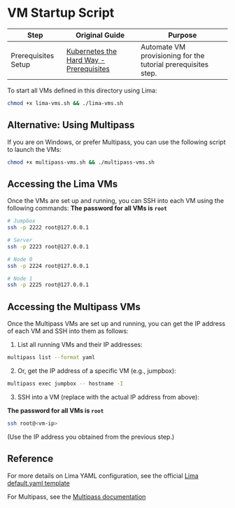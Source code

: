 # VM Startup Script

| Step                | Original Guide                                                                                                                        | Purpose                                                      |
|---------------------|-------------------------------------------------------------------------------------------------------------------------------------|--------------------------------------------------------------|
| Prerequisites Setup | [Kubernetes the Hard Way - Prerequisites](https://github.com/kelseyhightower/kubernetes-the-hard-way/blob/master/docs/01-prerequisites.md) | Automate VM provisioning for the tutorial prerequisites step. |

To start all VMs defined in this directory using Lima:

```bash
chmod +x lima-vms.sh && ./lima-vms.sh
```

## Alternative: Using Multipass

If you are on Windows, or prefer Multipass, you can use the following script to launch the VMs:

```bash
chmod +x multipass-vms.sh && ./multipass-vms.sh
```

## Accessing the Lima VMs

Once the VMs are set up and running, you can SSH into each VM using the following commands:
**The password for all VMs is `root`**
```bash
# Jumpbox
ssh -p 2222 root@127.0.0.1

# Server
ssh -p 2223 root@127.0.0.1

# Node 0
ssh -p 2224 root@127.0.0.1

# Node 1
ssh -p 2225 root@127.0.0.1
```

## Accessing the Multipass VMs

Once the Multipass VMs are set up and running, you can get the IP address of each VM and SSH into them as follows:

1. List all running VMs and their IP addresses:

```bash
multipass list --format yaml
```

2. Or, get the IP address of a specific VM (e.g., jumpbox):

```bash
multipass exec jumpbox -- hostname -I
```

3. SSH into a VM (replace <vm-ip> with the actual IP address from above):

**The password for all VMs is `root`**
```bash
ssh root@<vm-ip>
```

(Use the IP address you obtained from the previous step.)

## Reference

For more details on Lima YAML configuration, see the official [Lima default.yaml template](https://github.com/lima-vm/lima/blob/master/templates/default.yaml)

For Multipass, see the [Multipass documentation](https://multipass.run/docs/command-reference)
